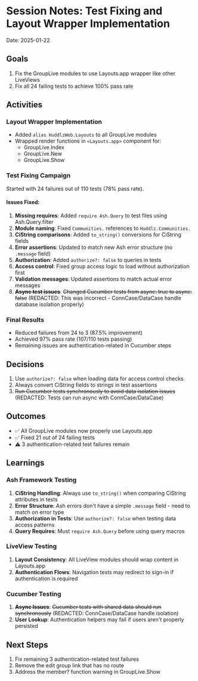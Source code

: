 # Session Notes: Test Fixing and Layout Wrapper Implementation
Date: 2025-01-22

## Goals
1. Fix the GroupLive modules to use Layouts.app wrapper like other LiveViews
2. Fix all 24 failing tests to achieve 100% pass rate

## Activities

### Layout Wrapper Implementation
- Added `alias HuddlzWeb.Layouts` to all GroupLive modules
- Wrapped render functions in `<Layouts.app>` component for:
  - GroupLive.Index
  - GroupLive.New
  - GroupLive.Show

### Test Fixing Campaign
Started with 24 failures out of 110 tests (78% pass rate).

#### Issues Fixed:
1. **Missing requires**: Added `require Ash.Query` to test files using Ash.Query.filter
2. **Module naming**: Fixed `Communities.` references to `Huddlz.Communities.`
3. **CiString comparisons**: Added `to_string()` conversions for CiString fields
4. **Error assertions**: Updated to match new Ash error structure (no `.message` field)
5. **Authorization**: Added `authorize?: false` to queries in tests
6. **Access control**: Fixed group access logic to load without authorization first
7. **Validation messages**: Updated assertions to match actual error messages
8. **~~Async test issues~~**: ~~Changed Cucumber tests from async: true to async: false~~ (REDACTED: This was incorrect - ConnCase/DataCase handle database isolation properly)

### Final Results
- Reduced failures from 24 to 3 (87.5% improvement)
- Achieved 97% pass rate (107/110 tests passing)
- Remaining issues are authentication-related in Cucumber steps

## Decisions
1. Use `authorize?: false` when loading data for access control checks
2. Always convert CiString fields to strings in test assertions
3. ~~Run Cucumber tests synchronously to avoid data isolation issues~~ (REDACTED: Tests can run async with ConnCase/DataCase)

## Outcomes
- ✅ All GroupLive modules now properly use Layouts.app
- ✅ Fixed 21 out of 24 failing tests
- ⚠️ 3 authentication-related test failures remain

## Learnings

### Ash Framework Testing
1. **CiString Handling**: Always use `to_string()` when comparing CiString attributes in tests
2. **Error Structure**: Ash errors don't have a simple `.message` field - need to match on error type
3. **Authorization in Tests**: Use `authorize?: false` when testing data access patterns
4. **Query Requires**: Must `require Ash.Query` before using query macros

### LiveView Testing
1. **Layout Consistency**: All LiveView modules should wrap content in Layouts.app
2. **Authentication Flows**: Navigation tests may redirect to sign-in if authentication is required

### Cucumber Testing
1. **~~Async Issues~~**: ~~Cucumber tests with shared data should run synchronously~~ (REDACTED: ConnCase/DataCase handle isolation)
2. **User Lookup**: Authentication helpers may fail if users aren't properly persisted

## Next Steps
1. Fix remaining 3 authentication-related test failures
2. Remove the edit group link that has no route
3. Address the member? function warning in GroupLive.Show